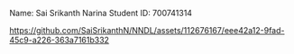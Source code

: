 Name: Sai Srikanth Narina
Student ID: 700741314


https://github.com/SaiSrikanthN/NNDL/assets/112676167/eee42a12-9fad-45c9-a226-363a7161b332

